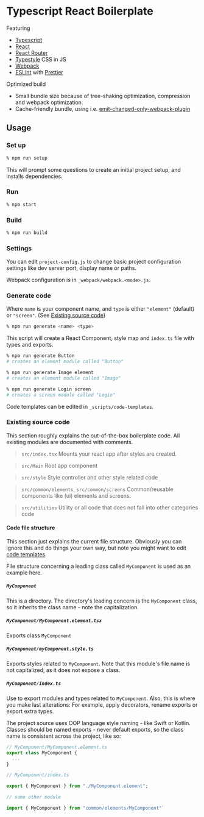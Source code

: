 # Typescript React Boilerplate

Featuring

- [Typescript](https://www.typescriptlang.org)
- [React](https://reactjs.org)
- [React Router](https://reacttraining.com/react-router/web/guides/quick-start)
- [Typestyle](https://typestyle.github.io/) CSS in JS
- [Webpack](https://webpack.js.org/)
- [ESLint](https://eslint.org/) with [Prettier](https://prettier.io/)

Optimized build
- Small bundle size because of tree-shaking optimization, compression and webpack optimization.
- Cache-friendly bundle, using i.e. [emit-changed-only-webpack-plugin](https://www.npmjs.com/package/emit-changed-only-webpack-plugin)

## Usage

### Set up

```bash
% npm run setup
```

This will prompt some questions to create an initial project setup, and installs dependencies.

### Run

```bash
% npm start
```

### Build

```bash
% npm run build
```

### Settings

You can edit `project-config.js` to change basic project configuration settings like dev server port, display name or paths.

Webpack configuration is in `_webpack/webpack.<mode>.js`.

### Generate code

Where `name` is your component name, and `type` is either `"element"` (default) or `"screen"`. (See [Existing source code](#existing-source-code))

```bash
% npm run generate <name> <type>
```

This script will create a React Component, style map and `index.ts` file with types and exports.

```bash
% npm run generate Button
# creates an element module called "Button"
```

```bash
% npm run generate Image element
# creates an element module called "Image"
```

```bash
% npm run generate Login screen
# creates a screen module called "Login"
```

Code templates can be edited in `_scripts/code-templates`.

### Existing source code

This section roughly explains the out-of-the-box boilerplate code. All existing modules are documented with comments.

> `src/index.tsx`
> Mounts your react app after styles are created.

> `src/Main`
> Root app component

> `src/style`
> Style controller and other style related code

> `src/common/elements`, `src/common/screens`
> Common/reusable components like (ui) elements and screens.

> `src/utilities`
> Utility or all code that does not fall into other categories code

#### Code file structure

This section just explains the current file structure. Obviously you can ignore this and do things your own way, but note you might want to edit [code templates](#generate-components).

File structure concerning a leading class called `MyComponent` is used as an example here.

##### `MyComponent`

This is a directory. The directory's leading concern is the `MyComponent` class, so it inherits the class name - note the capitalization.

##### `MyComponent/MyComponent.element.tsx`

Exports class `MyComponent`

##### `MyComponent/myComponent.style.ts`

Exports styles related to `MyComponent`. Note that this module's file name is not capitalized, as it does not expose a class.

##### `MyComponent/index.ts`

Use to export modules and types related to `MyComponent`. Also, this is where you make last alterations: For example, apply decorators, rename exports or export extra types.

The project source uses OOP language style naming - like Swift or Kotlin. Classes should be named exports - never default exports, so the class name is consistent across the project, like so:

```typescript
// MyComponent/MyComponent.element.ts
export class MyComponent {
  ...
}
```

```typescript
// MyComponent/index.ts

export { MyComponent } from "./MyComponent.element";
```

```typescript
// some other module

import { MyComponent } from "common/elements/MyComponent"`
```
